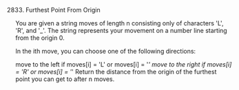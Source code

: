 2833. Furthest Point From Origin

You are given a string moves of length n consisting only of characters 'L', 'R', and '_'. The string represents your movement on a number line starting from the origin 0.

In the ith move, you can choose one of the following directions:

move to the left if moves[i] = 'L' or moves[i] = '_'
move to the right if moves[i] = 'R' or moves[i] = '_'
Return the distance from the origin of the furthest point you can get to after n moves.
